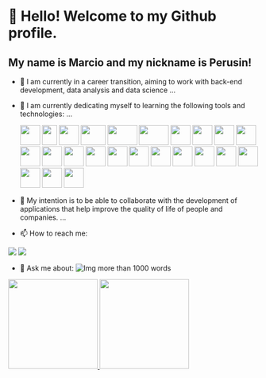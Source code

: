 # 👋 Hello! Welcome to my Github profile.
## My name is Marcio and my nickname is Perusin!

<!-- **P3RUSIN/MARCIO PEROZIN** is a ✨ _special_ ✨ repository GitHub profile.-->

- 🔭 I am currently in a career transition, aiming to work with back-end development, data analysis and data science ...
- 🌱 I am currently dedicating myself to learning the following tools and technologies: ...     
  
  <img src="https://cdn.jsdelivr.net/gh/devicons/devicon@latest/icons/html5/html5-original-wordmark.svg" height="40" width="40" />
  
  <img src="https://cdn.jsdelivr.net/gh/devicons/devicon@latest/icons/javascript/javascript-plain.svg" height="40" width="30" />

  <img src="https://cdn.jsdelivr.net/gh/devicons/devicon@latest/icons/css3/css3-original-wordmark.svg" height="40" width="40" />

  <img src="https://cdn.jsdelivr.net/gh/devicons/devicon@latest/icons/anaconda/anaconda-original-wordmark.svg" height="40" width="50" />
  
  <img src="https://cdn.jsdelivr.net/gh/devicons/devicon@latest/icons/azure/azure-plain-wordmark.svg" height="40" width="60" />

  <img src="https://cdn.jsdelivr.net/gh/devicons/devicon@latest/icons/hadoop/hadoop-original-wordmark.svg" height="40" width="60" />

  <img src="https://cdn.jsdelivr.net/gh/devicons/devicon@latest/icons/jquery/jquery-original-wordmark.svg" height="40" width="40" />

  <img src="https://cdn.jsdelivr.net/gh/devicons/devicon@latest/icons/matplotlib/matplotlib-original-wordmark.svg" height="40" width="40" />

  <img src="https://cdn.jsdelivr.net/gh/devicons/devicon@latest/icons/mongodb/mongodb-original-wordmark.svg" height="40" width="40" />

  <img src="https://cdn.jsdelivr.net/gh/devicons/devicon@latest/icons/numpy/numpy-original-wordmark.svg" height="40" width="40" />

  <img src="https://cdn.jsdelivr.net/gh/devicons/devicon@latest/icons/pandas/pandas-original-wordmark.svg" height="40" width="40" />
  
  <img src="https://cdn.jsdelivr.net/gh/devicons/devicon@latest/icons/python/python-original-wordmark.svg" height="40" width="40" />

  <img src="https://cdn.jsdelivr.net/gh/devicons/devicon@latest/icons/pytorch/pytorch-original-wordmark.svg" height="40" width="40" />

  <img src="https://cdn.jsdelivr.net/gh/devicons/devicon@latest/icons/pycharm/pycharm-original.svg" height="40" width="40" />

  <img src="https://cdn.jsdelivr.net/gh/devicons/devicon@latest/icons/pytorch/pytorch-original-wordmark.svg" height="40" width="40" />

  <img src="https://cdn.jsdelivr.net/gh/devicons/devicon@latest/icons/r/r-plain.svg" height="40" width="40" />

  <img src="https://cdn.jsdelivr.net/gh/devicons/devicon@latest/icons/scikitlearn/scikitlearn-original.svg" height="40" width="40" />

  <img src="https://cdn.jsdelivr.net/gh/devicons/devicon@latest/icons/spack/spack-original.svg" height="40" width="40" />

  <img src="https://cdn.jsdelivr.net/gh/devicons/devicon@latest/icons/sqlite/sqlite-original-wordmark.svg" height="40" width="40" />

  <img src="https://cdn.jsdelivr.net/gh/devicons/devicon@latest/icons/sqldeveloper/sqldeveloper-original.svg" height="40" width="40" />

  <img src="https://cdn.jsdelivr.net/gh/devicons/devicon@latest/icons/stackoverflow/stackoverflow-original-wordmark.svg" height="40" width="40" />

  <img src="https://cdn.jsdelivr.net/gh/devicons/devicon@latest/icons/tensorflow/tensorflow-original.svg" height="40" width="40" />    
          
  <img src="https://cdn.jsdelivr.net/gh/devicons/devicon@latest/icons/java/java-original-wordmark.svg" height="40" width="40" />

  <img src="https://cdn.jsdelivr.net/gh/devicons/devicon@latest/icons/mysql/mysql-original-wordmark.svg" height="40" width="40" />    
           
- 👯 My intention is to be able to collaborate with the development of applications that help improve the quality of life of people and companies. ...
- 📫 How to reach me:

<div>
<a href = "mailto:contato@Marcio Perozin"><img loading="lazy" src="https://img.shields.io/badge/Gmail-D14836?style=for-the-badge&logo=gmail&logoColor=white" target="_blank"></a>
<a href="https://www.linkedin.com/in/marcio-perozin-58162334/" target="_blank"><img loading="lazy" src="https://img.shields.io/badge/-LinkedIn-%230077B5?style=for-the-badge&logo=linkedin&logoColor=white" target="_blank"></a>   
</div>
  
- 💬 Ask me about: ![Img more than 1000 words](https://github.com/Perozin/P3RUSINMARCIO/assets/47696277/1ebae380-6e3c-4244-a6f7-81c21bc1e5c2) 

<div>
<a href="https://github.com/Perozin">
<img loading="lazy" height="180em" src="https://github-readme-stats.vercel.app/api/top-langs/?username=Perozin&layout=compact&langs_count=7&theme=dracula"/>
<img loading="lazy" height="180em" src="https://github-readme-stats.vercel.app/api?username=Perozin&show_icons=true&theme=dracula&include_all_commits=true&count_private=true"/>
</div>



  

          


  
 
